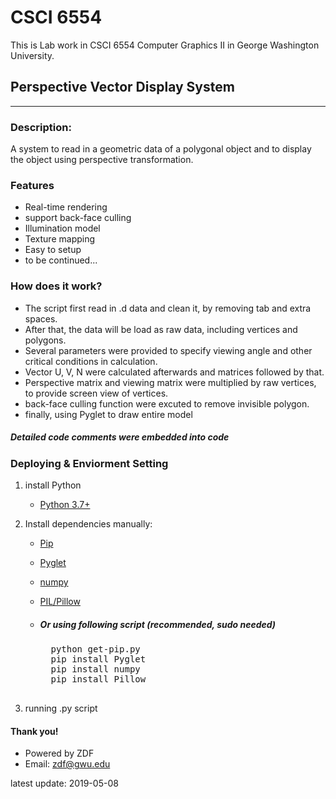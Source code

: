 # CSCI 6554
 This is Lab work in CSCI 6554 Computer Graphics II in George Washington University.
 
Perspective Vector Display System
------------------------------------------


********************************
### Description:
A system to read in a geometric data of a polygonal object
and to display the object using perspective transformation. 


### Features
 * Real-time rendering
 * support back-face culling
 * Illumination model
 * Texture mapping
 * Easy to setup
 * to be continued...



### How does it work?


* The script first read in .d data and clean it, by removing tab and extra spaces.
* After that, the data will be load as raw data, including vertices and polygons.
* Several parameters were provided to specify viewing angle and other critical conditions in calculation.
* Vector U, V, N were calculated afterwards and matrices followed by that.
* Perspective matrix and viewing matrix were multiplied by raw vertices, to provide screen view of vertices.
* back-face culling function were excuted to remove invisible polygon.
* finally, using Pyglet to draw entire model


##### Detailed code comments were embedded into code


### Deploying & Enviorment Setting
1. install Python     
    * [Python 3.7+](https://www.python.org/downloads/release/python-372/)

2. Install dependencies manually:

    * [Pip](https://pip.pypa.io/en/stable/installing/)
    * [Pyglet](https://bitbucket.org/pyglet/pyglet/downloads/)
    * [numpy](https://www.scipy.org/scipylib/download.html)
    * [PIL/Pillow](https://pillow.readthedocs.io/en/stable/installation.html)

    * ##### Or using following script (recommended, sudo needed)
        <pre>
        python get-pip.py
        pip install Pyglet
        pip install numpy
        pip install Pillow
        </pre>
3. running .py script


#### Thank you!

* Powered by ZDF
* Email: zdf@gwu.edu 

latest update: 2019-05-08
